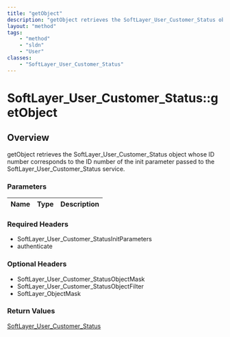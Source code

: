 ```yaml
---
title: "getObject"
description: "getObject retrieves the SoftLayer_User_Customer_Status object whose ID number corresponds to the ID number of the init p... "
layout: "method"
tags:
    - "method"
    - "sldn"
    - "User"
classes:
    - "SoftLayer_User_Customer_Status"
---
```

# SoftLayer_User_Customer_Status::getObject
## Overview 
getObject retrieves the SoftLayer_User_Customer_Status object whose ID number corresponds to the ID number of the init parameter passed to the SoftLayer_User_Customer_Status service. 

### Parameters 
|Name | Type | Description |
| --- | --- | --- |


### Required Headers
* SoftLayer_User_Customer_StatusInitParameters
* authenticate

### Optional Headers
* SoftLayer_User_Customer_StatusObjectMask
* SoftLayer_User_Customer_StatusObjectFilter
* SoftLayer_ObjectMask

### Return Values
<a href='/reference/datatypes/SoftLayer_User_Customer_Status'>SoftLayer_User_Customer_Status </a>
